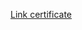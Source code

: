 [Link certificate](https://www.freecodecamp.org/certification/fcca62d939a-5e23-460b-8cb2-1be4a6c994ae/back-end-development-and-apis)
